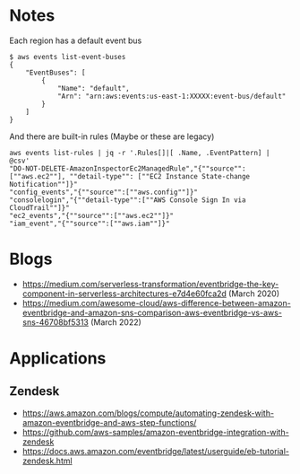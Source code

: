 # Notes

Each region has a default event bus

```
$ aws events list-event-buses
{
    "EventBuses": [
        {
            "Name": "default",
            "Arn": "arn:aws:events:us-east-1:XXXXX:event-bus/default"
        }
    ]
}

```

And there are built-in rules (Maybe or these are legacy)

```
aws events list-rules | jq -r '.Rules[]|[ .Name, .EventPattern] | @csv'
"DO-NOT-DELETE-AmazonInspectorEc2ManagedRule","{""source"": [""aws.ec2""], ""detail-type"": [""EC2 Instance State-change Notification""]}"
"config_events","{""source"":[""aws.config""]}"
"consolelogin","{""detail-type"":[""AWS Console Sign In via CloudTrail""]}"
"ec2_events","{""source"":[""aws.ec2""]}"
"iam_event","{""source"":[""aws.iam""]}"
```

# Blogs
- https://medium.com/serverless-transformation/eventbridge-the-key-component-in-serverless-architectures-e7d4e60fca2d (March 2020)
- https://medium.com/awesome-cloud/aws-difference-between-amazon-eventbridge-and-amazon-sns-comparison-aws-eventbridge-vs-aws-sns-46708bf5313 (March 2022)

# Applications

## Zendesk
- https://aws.amazon.com/blogs/compute/automating-zendesk-with-amazon-eventbridge-and-aws-step-functions/
- https://github.com/aws-samples/amazon-eventbridge-integration-with-zendesk
- https://docs.aws.amazon.com/eventbridge/latest/userguide/eb-tutorial-zendesk.html
